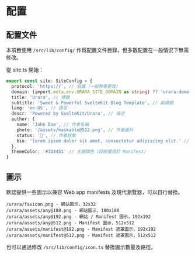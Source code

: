 # 配置

## 配置文件

本項目使用 `/src/lib/config/` 作爲配置文件目錄，但多數配置在一般情況下無需修改。

從 site.ts 開始：

```ts
export const site: SiteConfig = {
  protocol: 'https://', // 協議（一般無需更改）
  domain: (import.meta.env.URARA_SITE_DOMAIN as string) ?? 'urara-demo.netlify.app', // 域名
  title: 'Urara', // 標題
  subtitle: 'Sweet & Powerful SvelteKit Blog Template', // 副標題
  lang: 'en-US', // 語言
  descr: 'Powered by SvelteKit/Urara', // 描述
  author: {
    name: 'John Doe', // 作者名稱
    photo: '/assets/maskable@512.png', // 作者圖片
    status: '🌸', // 作者狀態
    bio: 'lorem ipsum dolor sit amet, consectetur adipiscing elit.' // 作者描述
  },
  themeColor: '#3D4451' // 主題顔色（目前僅用於 Manifest）
}
```

## 圖示

默認提供一些圖示以兼容 Web app manifests 及現代瀏覽器，可以自行替換。

```text
/urara/favicon.png - 網站圖示，32x32
/urara/assets/any@180.png - 網站圖示，180x180
/urara/assets/any@192.png - 網站 / Manifest 圖示，192x192
/urara/assets/any@512.png - Manifest 圖示，512x512
/urara/assets/manifest@192.png - Manifest 遮罩圖示，192x192
/urara/assets/manifest@512.png - Manifest 遮罩圖示，512x512
```

也可以通過修改 `/src/lib/config/icon.ts` 替換圖示數量及路徑。